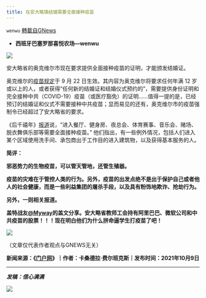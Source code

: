 ```yaml
---
title: 在安大略镇结婚需要全面接种疫苗
---
```

`wenwu` [轉載自GNews](https://gnews.org/zh-hans/1584902/)

- **西班牙巴塞罗那喜悦农场—wenwu**


![](https://assets.gnews.org/wp-content/uploads/2021/10/tempsnip283.png)

安大略省的奥克维尔市现在要求提供全面接种疫苗的证明，才能颁发结婚证。

奥克维尔的[疫苗规定](https://www.oakville.ca/townhall/proof-of-vaccination.html)于 9 月 22 日生效。其内容为奥克维尔将要求任何年满 12 岁或以上的人，或者获得“任何新的结婚证和结婚仪式预约的”，需要提供身份证明和完全接种中共（COVID-19）疫苗（或医疗豁免）的证明……值得一提的是，已经预订的结婚证和仪式不需要接种中共疫苗；显而易见的还有，奥克维尔市的疫苗强制令已经超过了安大略省的要求。

《后千禧年》[报道](https://thepostmillennial.com/ontario-town-requires-full-vaccination-to-get-married)说，“进入餐厅、健身房、夜总会、体育赛事、音乐会、赌场、脱衣舞俱乐部等需要全面接种疫苗。” 他们指出，有一些例外情况，包括人们进入某个区域使用洗手间、承包商出于工作目的进入建筑物，以及获得基本服务的人。

**简评：**

**邪恶势力的生物疫苗，可以管天管地，还管生殖器。**

**疫苗的灾难在于管控人类的行为。另外，疫苗的出发点绝不是出于保护自己或者他人的社会健康，而是一些利益集团的屠杀手段，以及具有粉饰地欺诈、抢劫行为。**

**另外，一则相关报道。**

**盖特战友[@Myway](https://gettr.com/post/pdmyh6e917)的盖文分享。安大略省教师工会持有阿里巴巴、微软公司和中共疫苗的股票！！！现在明白他们为什么拼命逼学生打疫苗了吧！**

![](https://assets.gnews.org/wp-content/uploads/2021/10/tempsnip282.png)

（文章仅代表作者观点与GNEWS无关）

**新闻来源：《[门户网](https://www.thegatewaypundit.com/2021/10/full-vaccination-required-get-married-ontario-town/)》｜作者：卡桑德拉·费尔班克斯｜发布时间：2021年10月9日**

* * *

***发稿：信心满满***

![](https://assets.gnews.org/wp-content/uploads/2021/10/GNEWS_CH.-1.jpeg)
